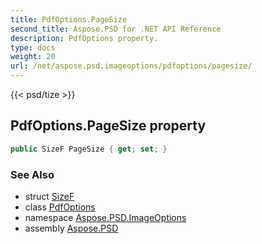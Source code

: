 ```yaml
---
title: PdfOptions.PageSize
second_title: Aspose.PSD for .NET API Reference
description: PdfOptions property. 
type: docs
weight: 20
url: /net/aspose.psd.imageoptions/pdfoptions/pagesize/
---
```

{{< psd/tize >}}
## PdfOptions.PageSize property

```csharp
public SizeF PageSize { get; set; }
```

### See Also

* struct [SizeF](../../../aspose.psd/sizef/)
* class [PdfOptions](../)
* namespace [Aspose.PSD.ImageOptions](../../pdfoptions/)
* assembly [Aspose.PSD](../../../)


